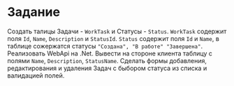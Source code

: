 # Задание

Создать талицы Задачи -  ```WorkTask``` и Статусы - ```Status```. ```WorkTask``` содержит поля ```Id```, ```Name```, ```Description``` и ```StatusId```. 
```Status``` содержит поля ```Id``` и ```Name```, в таблице сожержатся статусы ```"Создана", "В работе" "Завершена"```. 
Реализовать WebApi на .Net. Вывести на стороне клиента таблицу с полями ```Name```, ```Description```, ```StatusName```.
Сделать формы добавления, редактирования и удаления Задач с быбором  статуса из списка и валидацией полей.

